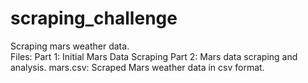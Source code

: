 # scraping_challenge
Scraping mars weather data.  
Files:
Part 1: Initial Mars Data Scraping
Part 2: Mars data scraping and analysis.
mars.csv: Scraped Mars weather data in csv format. 
